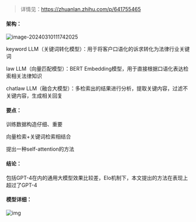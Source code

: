 > 详情见：https://zhuanlan.zhihu.com/p/641755465

#### 架构：

![image-20240310111742025](https://gitee.com/mianmann/drawing-bed-warehouse/raw/master/img/image-20240310111742025.png)

keyword LLM（关键词转化模型）：用于将客户口语化的诉求转化为法律行业关键词

law LLM（向量匹配模型）：BERT Embedding模型，用于直接根据口语化表达检索相关法律知识

chatlaw LLM（融合大模型）：多检索出的结果进行分析，提取关键内容，过滤不关键内容，生成相关回复

#### 要点：

训练数据构造仔细、重要

向量检索+关键词检索相结合

提出一种self-attention的方法

#### 结论：

包括GPT-4在内的通用大模型效果比较差，Elo机制下，本文提出的方法在表现上超过了GPT-4

#### 模型详细：

![img](https://pic4.zhimg.com/v2-bab545097a3656b8749d2d4481c58643_r.jpg)